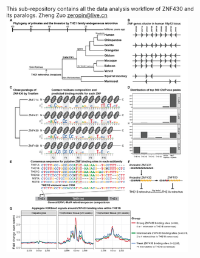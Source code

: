 This sub-repository contains all the data analysis workflow of ZNF430 and its paralogs.
Zheng Zuo
zeropin@live.cn
<img src="THE1 being silenced figure.png" style="zoom:60%;" />
